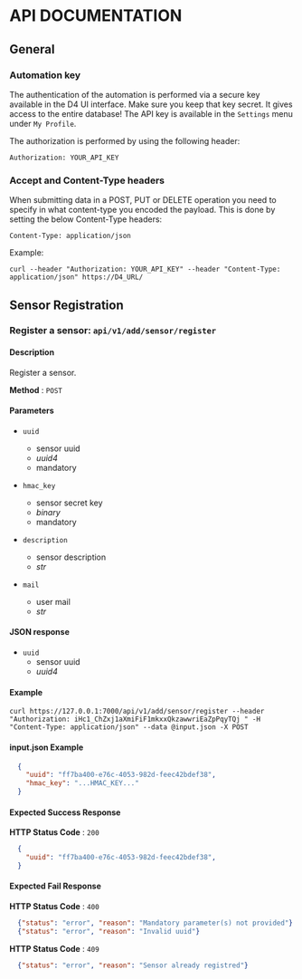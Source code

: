 #  API DOCUMENTATION

## General

### Automation key

The authentication of the automation is performed via a secure key available in the D4 UI interface. Make sure you keep that key secret. It gives access to the entire database! The API key is available in the ``Settings`` menu under ``My Profile``.

The authorization is performed by using the following header:

~~~~
Authorization: YOUR_API_KEY
~~~~
### Accept and Content-Type headers

When submitting data in a POST, PUT or DELETE operation you need to specify in what content-type you encoded the payload. This is done by setting the below Content-Type headers:

~~~~
Content-Type: application/json
~~~~

Example:

~~~~
curl --header "Authorization: YOUR_API_KEY" --header "Content-Type: application/json" https://D4_URL/
~~~~

## Sensor Registration

### Register a sensor: `api/v1/add/sensor/register`<a name="add_sensor_register"></a>

#### Description
Register a sensor.

**Method** : `POST`

#### Parameters
- `uuid`
  - sensor uuid
  - *uuid4*
  - mandatory

- `hmac_key`
  - sensor secret key
  - *binary*
  - mandatory

- `description`
  - sensor description
  - *str*

- `mail`
  - user mail
  - *str*

#### JSON response
- `uuid`
  - sensor uuid
  - *uuid4*

#### Example
```
curl https://127.0.0.1:7000/api/v1/add/sensor/register --header "Authorization: iHc1_ChZxj1aXmiFiF1mkxxQkzawwriEaZpPqyTQj " -H "Content-Type: application/json" --data @input.json -X POST
```

#### input.json Example
```json
  {
    "uuid": "ff7ba400-e76c-4053-982d-feec42bdef38",
    "hmac_key": "...HMAC_KEY..."
  }
```

#### Expected Success Response
**HTTP Status Code** : `200`

```json
  {
    "uuid": "ff7ba400-e76c-4053-982d-feec42bdef38",
  }
```

#### Expected Fail Response

**HTTP Status Code** : `400`
```json
  {"status": "error", "reason": "Mandatory parameter(s) not provided"}
  {"status": "error", "reason": "Invalid uuid"}
```

**HTTP Status Code** : `409`
```json
  {"status": "error", "reason": "Sensor already registred"}
```
